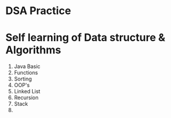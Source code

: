 # DSA Practice
# Self learning of Data structure & Algorithms 
1. Java Basic
2. Functions
3. Sorting
4. OOP's
5. Linked List
6. Recursion
7. Stack
8. 
